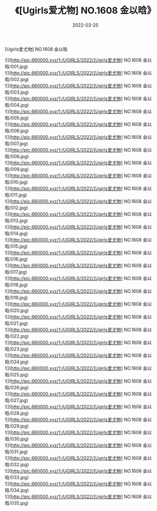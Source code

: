 ﻿---
layout: post
title:  《[Ugirls爱尤物] NO.1608 金以晗》
date:   2022-03-25
img: http://pic.660000.xyz/1:/UGIRLS/2022/[Ugirls爱尤物] NO.1608 金以晗/000.jpg
categories: [美女, 清纯, 唯美]
---

[Ugirls爱尤物] NO.1608 金以晗

 ![](http://pic.660000.xyz/1:/UGIRLS/2022/[Ugirls爱尤物] NO.1608 金以晗/001.jpg) <br>![](http://pic.660000.xyz/1:/UGIRLS/2022/[Ugirls爱尤物] NO.1608 金以晗/002.jpg) <br>![](http://pic.660000.xyz/1:/UGIRLS/2022/[Ugirls爱尤物] NO.1608 金以晗/003.jpg) <br>![](http://pic.660000.xyz/1:/UGIRLS/2022/[Ugirls爱尤物] NO.1608 金以晗/004.jpg) <br>![](http://pic.660000.xyz/1:/UGIRLS/2022/[Ugirls爱尤物] NO.1608 金以晗/005.jpg) <br>![](http://pic.660000.xyz/1:/UGIRLS/2022/[Ugirls爱尤物] NO.1608 金以晗/006.jpg) <br>![](http://pic.660000.xyz/1:/UGIRLS/2022/[Ugirls爱尤物] NO.1608 金以晗/007.jpg) <br>![](http://pic.660000.xyz/1:/UGIRLS/2022/[Ugirls爱尤物] NO.1608 金以晗/008.jpg) <br>![](http://pic.660000.xyz/1:/UGIRLS/2022/[Ugirls爱尤物] NO.1608 金以晗/009.jpg) <br>![](http://pic.660000.xyz/1:/UGIRLS/2022/[Ugirls爱尤物] NO.1608 金以晗/010.jpg) <br>![](http://pic.660000.xyz/1:/UGIRLS/2022/[Ugirls爱尤物] NO.1608 金以晗/011.jpg) <br>![](http://pic.660000.xyz/1:/UGIRLS/2022/[Ugirls爱尤物] NO.1608 金以晗/012.jpg) <br>![](http://pic.660000.xyz/1:/UGIRLS/2022/[Ugirls爱尤物] NO.1608 金以晗/013.jpg) <br>![](http://pic.660000.xyz/1:/UGIRLS/2022/[Ugirls爱尤物] NO.1608 金以晗/014.jpg) <br>![](http://pic.660000.xyz/1:/UGIRLS/2022/[Ugirls爱尤物] NO.1608 金以晗/015.jpg) <br>![](http://pic.660000.xyz/1:/UGIRLS/2022/[Ugirls爱尤物] NO.1608 金以晗/016.jpg) <br>![](http://pic.660000.xyz/1:/UGIRLS/2022/[Ugirls爱尤物] NO.1608 金以晗/017.jpg) <br>![](http://pic.660000.xyz/1:/UGIRLS/2022/[Ugirls爱尤物] NO.1608 金以晗/018.jpg) <br>![](http://pic.660000.xyz/1:/UGIRLS/2022/[Ugirls爱尤物] NO.1608 金以晗/019.jpg) <br>![](http://pic.660000.xyz/1:/UGIRLS/2022/[Ugirls爱尤物] NO.1608 金以晗/020.jpg) <br>![](http://pic.660000.xyz/1:/UGIRLS/2022/[Ugirls爱尤物] NO.1608 金以晗/021.jpg) <br>![](http://pic.660000.xyz/1:/UGIRLS/2022/[Ugirls爱尤物] NO.1608 金以晗/022.jpg) <br>![](http://pic.660000.xyz/1:/UGIRLS/2022/[Ugirls爱尤物] NO.1608 金以晗/023.jpg) <br>![](http://pic.660000.xyz/1:/UGIRLS/2022/[Ugirls爱尤物] NO.1608 金以晗/024.jpg) <br>![](http://pic.660000.xyz/1:/UGIRLS/2022/[Ugirls爱尤物] NO.1608 金以晗/025.jpg) <br>![](http://pic.660000.xyz/1:/UGIRLS/2022/[Ugirls爱尤物] NO.1608 金以晗/026.jpg) <br>![](http://pic.660000.xyz/1:/UGIRLS/2022/[Ugirls爱尤物] NO.1608 金以晗/027.jpg) <br>![](http://pic.660000.xyz/1:/UGIRLS/2022/[Ugirls爱尤物] NO.1608 金以晗/028.jpg) <br>![](http://pic.660000.xyz/1:/UGIRLS/2022/[Ugirls爱尤物] NO.1608 金以晗/029.jpg) <br>![](http://pic.660000.xyz/1:/UGIRLS/2022/[Ugirls爱尤物] NO.1608 金以晗/030.jpg) <br>![](http://pic.660000.xyz/1:/UGIRLS/2022/[Ugirls爱尤物] NO.1608 金以晗/031.jpg) <br>![](http://pic.660000.xyz/1:/UGIRLS/2022/[Ugirls爱尤物] NO.1608 金以晗/032.jpg) <br>![](http://pic.660000.xyz/1:/UGIRLS/2022/[Ugirls爱尤物] NO.1608 金以晗/033.jpg) <br>![](http://pic.660000.xyz/1:/UGIRLS/2022/[Ugirls爱尤物] NO.1608 金以晗/034.jpg) <br>![](http://pic.660000.xyz/1:/UGIRLS/2022/[Ugirls爱尤物] NO.1608 金以晗/035.jpg) <br>